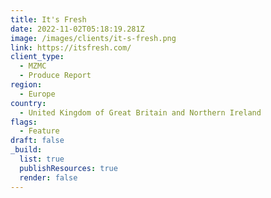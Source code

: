 ```yaml
---
title: It's Fresh
date: 2022-11-02T05:18:19.281Z
image: /images/clients/it-s-fresh.png
link: https://itsfresh.com/
client_type:
  - MZMC
  - Produce Report
region:
  - Europe
country:
  - United Kingdom of Great Britain and Northern Ireland
flags:
  - Feature
draft: false
_build:
  list: true
  publishResources: true
  render: false
---
```

